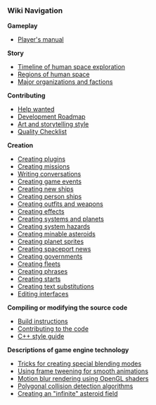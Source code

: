 ### Wiki Navigation
**Gameplay**

* [Player's manual](PlayersManual)

**Story**

* [Timeline of human space exploration](HistoricalTimeline)
* [Regions of human space](HumanSpace)
* [Major organizations and factions](MajorOrganizations)

**Contributing**

* [Help wanted](HelpWanted)
* [Development Roadmap](DevelopmentRoadmap)
* [Art and storytelling style](StyleGoals)
* [Quality Checklist](QualityChecklist)

**Creation**

* [Creating plugins](CreatingPlugins)
* [Creating missions](CreatingMissions)
* [Writing conversations](WritingConversations)
* [Creating game events](CreatingEvents)
* [Creating new ships](CreatingShips)
* [Creating person ships](CreatingPersons)
* [Creating outfits and weapons](CreatingOutfits)
* [Creating effects](CreatingEffects)
* [Creating systems and planets](MapData)
* [Creating system hazards](CreatingHazards)
* [Creating minable asteroids](CreatingMinables)
* [Creating planet sprites](PlanetSprites)
* [Creating spaceport news](CreatingNews)
* [Creating governments](CreatingGovernments)
* [Creating fleets](CreatingFleets)
* [Creating phrases](CreatingPhrases)
* [Creating starts](Creating-Starts)
* [Creating text substitutions](CreatingSubstitutions)
* [Editing interfaces](CreatingInterfaces)

**Compiling or modifying the source code**

* [Build instructions](BuildInstructions)
* [Contributing to the code](ContributingCode)
* [C++ style guide](https://endless-sky.github.io/styleguide/styleguide.xml)

**Descriptions of game engine technology**

* [Tricks for creating special blending modes](BlendingModes)
* [Using frame tweening for smooth animations](AnimationTweening)
* [Motion blur rendering using OpenGL shaders](MotionBlur)
* [Polygonal collision detection algorithms](CollisionDetection)
* [Creating an "infinite" asteroid field](TiledAsteroids)
